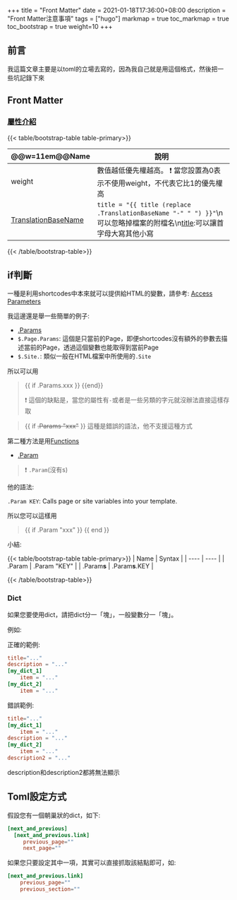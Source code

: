 +++
title = "Front Matter"
date = 2021-01-18T17:36:00+08:00
description = "Front Matter注意事項"
tags = ["hugo"]
markmap = true
toc_markmap = true
toc_bootstrap = true
weight=10
+++

## 前言

我這篇文章主要是以toml的立場去寫的，因為我自己就是用這個格式，然後把一些坑記錄下來

## Front Matter

### [屬性介紹](https://gohugo.io/content-management/front-matter/#front-matter-variables)

{{< table/bootstrap-table table-primary>}}

| @@w=11em@@Name | 說明 |
| ---- | ---- |
| weight | 數值越低優先權越高。 :exclamation: 當您設置為0表示不使用weight，不代表它比1的優先權高 |
| [TranslationBaseName] | ``title = "{{ title (replace .TranslationBaseName "-" " ") }}"``\n可以忽略掉檔案的附檔名\n[title]:可以讓首字母大寫其他小寫 |

[TranslationBaseName]: https://gohugo.io/variables/files/
[title]: https://gohugo.io/variables/files/

{{< /table/bootstrap-table>}}

## if判斷

一種是利用shortcodes中本來就可以提供給HTML的變數，請參考: [Access Parameters](https://gohugo.io/templates/shortcode-templates/#access-parameters)

我這邊還是舉一些簡單的例子:

- [.Params](https://gohugo.io/templates/shortcode-templates/#params)
- ``$.Page.Params``: 這個是只當前的Page，即便shortcodes沒有額外的參數去描述當前的Page，透過這個變數也能取得到當前Page
- ``$.Site.``: 類似一般在HTML檔案中所使用的``.Site``

所以可以用

> {{ if .Params.xxx }} {{end}}
>
> :exclamation: 這個的缺點是，當您的屬性有``-``或者是一些另類的字元就沒辦法直接這樣存取

> {{ if ~~.Params "xxx"~~ }} 這種是錯誤的語法，他不支援這種方式


第二種方法是用[Functions](https://gohugo.io/functions/)

- [.Param](https://gohugo.io/functions/param/)
> :exclamation: ``.Param``(沒有s)

他的語法:

``.Param KEY``: Calls page or site variables into your template.

所以您可以這樣用

> {{ if .Param "xxx" }} {{ end }}

小結:

{{< table/bootstrap-table table-primary>}}
| Name | Syntax |
| ---- | ---- |
| .Param | .Param "KEY" |
| .Param**s** | .Param**s**.KEY |

{{< /table/bootstrap-table>}}


### Dict

如果您要使用dict，請把dict分一「塊」，一般變數分一「塊」。

例如:

正確的範例:

```toml
title="..."
description = "..."
[my_dict_1]
    item = "..."
[my_dict_2]
    item = "..."
```

錯誤範例:

```toml
title="..."
[my_dict_1]
    item = "..."
description = "..."
[my_dict_2]
    item = "..."
description2 = "..."
```

description和description2都將無法顯示


## Toml設定方式

假設您有一個朝巢狀的dict，如下:
```toml
[next_and_previous]
  [next_and_previous.link]
     previous_page=""
     next_page=""
```

如果您只要設定其中一項，其實可以直接抓取該結點即可，如:

```toml
[next_and_previous.link]
    previous_page=""
    previous_section=""
```
